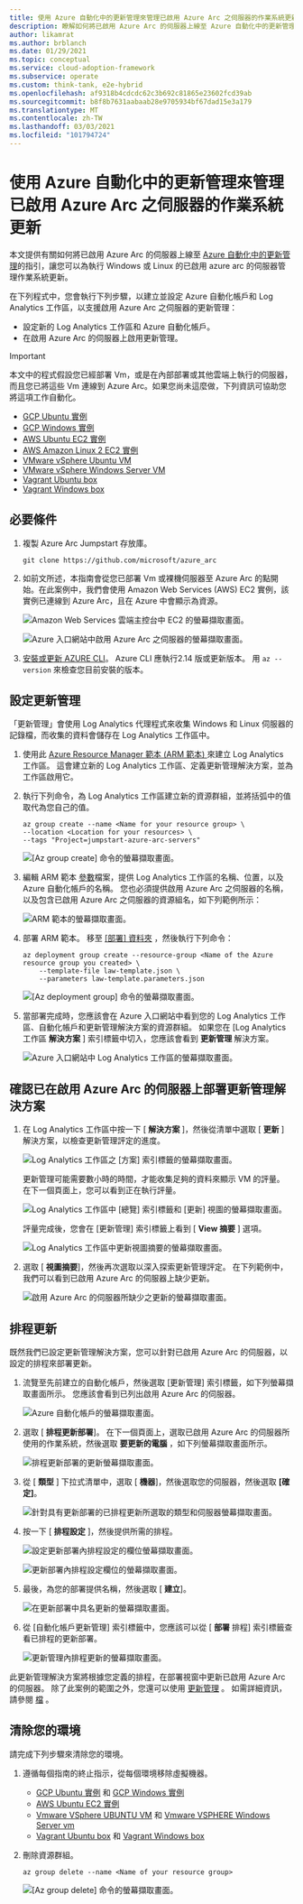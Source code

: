 ```yaml
---
title: 使用 Azure 自動化中的更新管理來管理已啟用 Azure Arc 之伺服器的作業系統更新
description: 瞭解如何將已啟用 Azure Arc 的伺服器上線至 Azure 自動化中的更新管理。
author: likamrat
ms.author: brblanch
ms.date: 01/29/2021
ms.topic: conceptual
ms.service: cloud-adoption-framework
ms.subservice: operate
ms.custom: think-tank, e2e-hybrid
ms.openlocfilehash: af9318b4cdcdc62c3b692c81865e23602fcd39ab
ms.sourcegitcommit: b8f8b7631aabaab28e9705934bf67dad15e3a179
ms.translationtype: MT
ms.contentlocale: zh-TW
ms.lasthandoff: 03/03/2021
ms.locfileid: "101794724"
---
```

# <a name="use-update-management-in-azure-automation-to-manage-operating-system-updates-for-azure-arc-enabled-servers"></a>使用 Azure 自動化中的更新管理來管理已啟用 Azure Arc 之伺服器的作業系統更新

本文提供有關如何將已啟用 Azure Arc 的伺服器上線至 [Azure 自動化中的更新管理](/azure/automation/update-management/overview)的指引，讓您可以為執行 Windows 或 Linux 的已啟用 azure arc 的伺服器管理作業系統更新。

在下列程式中，您會執行下列步驟，以建立並設定 Azure 自動化帳戶和 Log Analytics 工作區，以支援啟用 Azure Arc 之伺服器的更新管理：

- 設定新的 Log Analytics 工作區和 Azure 自動化帳戶。
- 在啟用 Azure Arc 的伺服器上啟用更新管理。

> [!IMPORTANT]
> 本文中的程式假設您已經部署 Vm，或是在內部部署或其他雲端上執行的伺服器，而且您已將這些 Vm 連線到 Azure Arc。如果您尚未這麼做，下列資訊可協助您將這項工作自動化。

- [GCP Ubuntu 實例](./gcp-terraform-ubuntu.md)
- [GCP Windows 實例](./gcp-terraform-windows.md)
- [AWS Ubuntu EC2 實例](./aws-terraform-ubuntu.md)
- [AWS Amazon Linux 2 EC2 實例](./aws-terraform-al2.md)
- [VMware vSphere Ubuntu VM](./vmware-terraform-ubuntu.md)
- [VMware vSphere Windows Server VM](./vmware-terraform-windows.md)
- [Vagrant Ubuntu box](./local-vagrant-ubuntu.md)
- [Vagrant Windows box](./local-vagrant-windows.md)

## <a name="prerequisites"></a>必要條件

1. 複製 Azure Arc Jumpstart 存放庫。

    ```console
    git clone https://github.com/microsoft/azure_arc
    ```

2. 如前文所述，本指南會從您已部署 Vm 或裸機伺服器至 Azure Arc 的點開始。在此案例中，我們會使用 Amazon Web Services (AWS) EC2 實例，該實例已連線到 Azure Arc，且在 Azure 中會顯示為資源。

    ![Amazon Web Services 雲端主控台中 EC2 的螢幕擷取畫面。](./media/arc-update-management/aws-ec2-instance.png)

    ![Azure 入口網站中啟用 Azure Arc 之伺服器的螢幕擷取畫面。](./media/arc-update-management/arc-enabled-server.png)

3. [安裝或更新 AZURE CLI](/cli/azure/install-azure-cli)。 Azure CLI 應執行2.14 版或更新版本。 用 `az --version` 來檢查您目前安裝的版本。

## <a name="configure-update-management"></a>設定更新管理

「更新管理」會使用 Log Analytics 代理程式來收集 Windows 和 Linux 伺服器的記錄檔，而收集的資料會儲存在 Log Analytics 工作區中。

1. 使用此 [Azure Resource Manager 範本 (ARM 範本) ](https://github.com/microsoft/azure_arc/blob/main/azure_arc_servers_jumpstart/updateManagement/law-template.json)來建立 Log Analytics 工作區。 這會建立新的 Log Analytics 工作區、定義更新管理解決方案，並為工作區啟用它。

2. 執行下列命令，為 Log Analytics 工作區建立新的資源群組，並將括弧中的值取代為您自己的值。

    ```console
    az group create --name <Name for your resource group> \
    --location <Location for your resources> \
    --tags "Project=jumpstart-azure-arc-servers"
    ```

    ![[Az group create] 命令的螢幕擷取畫面。](./media/arc-update-management/az-group-create.png)

3. 編輯 ARM 範本 [參數](https://github.com/microsoft/azure_arc/blob/main/azure_arc_servers_jumpstart/updateManagement/law-template.parameters.json)檔案，提供 Log Analytics 工作區的名稱、位置，以及 Azure 自動化帳戶的名稱。 您也必須提供啟用 Azure Arc 之伺服器的名稱，以及包含已啟用 Azure Arc 之伺服器的資源組名，如下列範例所示：

    ![ARM 範本的螢幕擷取畫面。](./media/arc-update-management/arm-template.png)

4. 部署 ARM 範本。 移至 [ [部署] 資料夾](https://github.com/microsoft/azure_arc/tree/main/azure_arc_servers_jumpstart/updateManagement) ，然後執行下列命令：

    ```console
    az deployment group create --resource-group <Name of the Azure resource group you created> \
        --template-file law-template.json \
        --parameters law-template.parameters.json
    ```

   ![[Az deployment group] 命令的螢幕擷取畫面。](./media/arc-update-management/az-deployment-group.png)

5. 當部署完成時，您應該會在 Azure 入口網站中看到您的 Log Analytics 工作區、自動化帳戶和更新管理解決方案的資源群組。 如果您在 [Log Analytics 工作區 **解決方案** ] 索引標籤中切入，您應該會看到 **更新管理** 解決方案。

    ![Azure 入口網站中 Log Analytics 工作區的螢幕擷取畫面。](./media/arc-update-management/log-analytics-workspace.png)

## <a name="confirm-that-the-update-management-solution-is-deployed-on-your-azure-arc-enabled-server"></a>確認已在啟用 Azure Arc 的伺服器上部署更新管理解決方案

1. 在 Log Analytics 工作區中按一下 [ **解決方案** ]，然後從清單中選取 [ **更新** ] 解決方案，以檢查更新管理評定的進度。

    ![Log Analytics 工作區之 [方案] 索引標籤的螢幕擷取畫面。](./media/arc-update-management/solutions-tab.png)

   更新管理可能需要數小時的時間，才能收集足夠的資料來顯示 VM 的評量。 在下一個頁面上，您可以看到正在執行評量。

   ![Log Analytics 工作區中 [總覽] 索引標籤和 [更新] 視圖的螢幕擷取畫面。](./media/arc-update-management/overview-tab.png)

   評量完成後，您會在 [更新管理] 索引標籤上看到 [ **View 摘要** ] 選項。

   ![Log Analytics 工作區中更新視圖摘要的螢幕擷取畫面。](./media/arc-update-management/updates-summary.png)

2. 選取 [ **視圖摘要**]，然後再次選取以深入探索更新管理評定。 在下列範例中，我們可以看到已啟用 Azure Arc 的伺服器上缺少更新。

    ![啟用 Azure Arc 的伺服器所缺少之更新的螢幕擷取畫面。](./media/arc-update-management/updates-missing.png)

## <a name="schedule-an-update"></a>排程更新

既然我們已設定更新管理解決方案，您可以針對已啟用 Azure Arc 的伺服器，以設定的排程來部署更新。

1. 流覽至先前建立的自動化帳戶，然後選取 [更新管理] 索引標籤，如下列螢幕擷取畫面所示。 您應該會看到已列出啟用 Azure Arc 的伺服器。

    ![Azure 自動化帳戶的螢幕擷取畫面。](./media/arc-update-management/azure-automation-account.png)

1. 選取 [ **排程更新部署**]。 在下一個頁面上，選取已啟用 Azure Arc 的伺服器所使用的作業系統，然後選取 **要更新的電腦** ，如下列螢幕擷取畫面所示。

    ![排程更新部署的更新螢幕擷取畫面。](./media/arc-update-management/schedule-an-update.png)

1. 從 [ **類型** ] 下拉式清單中，選取 [ **機器**]，然後選取您的伺服器，然後選取 **[確定]**。

    ![針對具有更新部署的已排程更新所選取的類型和伺服器螢幕擷取畫面。](./media/arc-update-management/type-update.png)

1. 按一下 [ **排程設定** ]，然後提供所需的排程。

    ![設定更新部署內排程設定的欄位螢幕擷取畫面。](./media/arc-update-management/config-schedule-settings.png)

    ![更新部署內排程設定欄位的螢幕擷取畫面。](./media/arc-update-management/schedule-settings.png)

1. 最後，為您的部署提供名稱，然後選取 [ **建立**]。

    ![在更新部署中具名更新的螢幕擷取畫面。](./media/arc-update-management/naming-update.png)

1. 從 [自動化帳戶更新管理] 索引標籤中，您應該可以從 [ **部署** 排程] 索引標籤查看已排程的更新部署。

    ![更新管理內排程更新的螢幕擷取畫面。](./media/arc-update-management/scheduled-update.png)

此更新管理解決方案將根據您定義的排程，在部署視窗中更新已啟用 Azure Arc 的伺服器。 除了此案例的範圍之外，您還可以使用 [更新管理](/azure/automation/update-management/overview) 。 如需詳細資訊，請參閱 [檔](/azure/automation/update-management/overview) 。

## <a name="clean-up-your-environment"></a>清除您的環境

請完成下列步驟來清除您的環境。

1. 遵循每個指南的終止指示，從每個環境移除虛擬機器。

    - [GCP Ubuntu 實例](./gcp-terraform-ubuntu.md) 和 [GCP Windows 實例](./gcp-terraform-windows.md)
    - [AWS Ubuntu EC2 實例](./aws-terraform-ubuntu.md)
    - [Vmware VSphere UBUNTU VM](./vmware-terraform-ubuntu.md) 和 [Vmware VSPHERE Windows Server vm](./vmware-terraform-windows.md)
    - [Vagrant Ubuntu box](./local-vagrant-ubuntu.md) 和 [Vagrant Windows box](./local-vagrant-windows.md)

1. 刪除資源群組。

    ```console
    az group delete --name <Name of your resource group>
    ```

    ![[Az group delete] 命令的螢幕擷取畫面。](./media/arc-update-management/az-group-delete.png)
